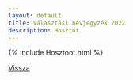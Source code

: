 ```yaml
---
layout: default
title: Választási névjegyzék 2022
description: Hosztót
---
```


{% include Hosztoot.html %}

[Vissza](./)